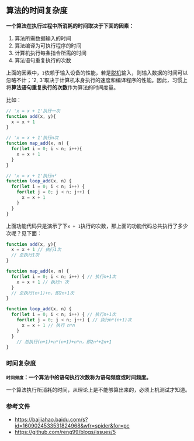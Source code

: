 ## 算法的时间复杂度

**一个算法在执行过程中所消耗的时间取决于下面的因素：**

1. 算法所需数据输入的时间
2. 算法编译为可执行程序的时间
3. 计算机执行每条指令所需的时间
4. 算法语句重复执行的次数

上面的因素中，`1`依赖于输入设备的性能，若是[脱机]([https://baike.baidu.com/item/%E8%84%B1%E6%9C%BA%E5%A4%84%E7%90%86/10173514?fr=aladdin](https://baike.baidu.com/item/脱机处理/10173514?fr=aladdin))输入，则输入数据的时间可以忽略不计；`2, 3`取决于计算机本身执行的速度和编译程序的性能。因此，习惯上将**算法语句重复执行的次数**作为算法的时间度量。

比如：

```javascript
// 'x = x + 1'执行一次
function add(x, y){
  x = x + 1
}

// 'x = x + 1'执行n次
function map_add(x, n) {
  for(let i = 0; i < n; i++){
    x = x + 1
  }
}

// 'x = x + 1'执行n²
function loop_add(x, n) {
  for(let i = 0; i < n; i++) {
    for(let j = 0; j < n; j++) {
      x = x + 1
    }
  }
}
```

上面功能代码只是演示了下`x + 1`执行的次数，那上面的功能代码总共执行了多少次呢？见下面：

```javascript
function add(x, y){
  x = x + 1 // 执行1次
  // 总执行1次
}

function map_add(x, n) {
  for(let i = 0; i < n; i++) { // 执行n+1次
    x = x + 1 // 执行n 次
  }
  // 总执行(n+1)+n，即2n+1次
}

function loop_add(x, n) {
  for(let i = 0; i < n; i++) { // 执行n+1次
    for(let j = 0; j < n; j++) { // 执行n*(n+1)次
      x = x + 1 // 执行 n*n
    }
  }
    // 总执行(n+1)+n*(n+1)+n*n，即2n²+2n+1
}
```

### 时间复杂度

**`时间频度`：一个算法中的语句执行次数称为语句频度或时间频度。**

一个算法执行所消耗的时间，从理论上是不能够算出来的，必须上机测试才知道。

### 参考文件

- https://baijiahao.baidu.com/s?id=1609024533531824968&wfr=spider&for=pc
- https://github.com/reng99/blogs/issues/5

